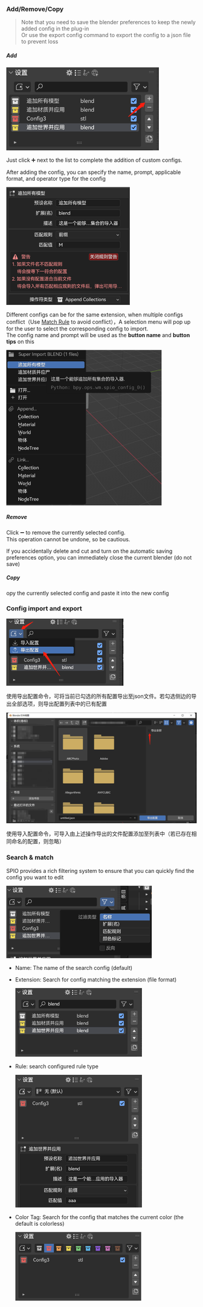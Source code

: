 

### Add/Remove/Copy

> Note that you need to save the blender preferences to keep the newly added config in the plug-in<br>Or use the export config command to export the config to a json file to prevent loss

##### Add

<img src="media/img/cn/1.png" alt="1" style="zoom: 80%;" />

Just click ➕ next to the list to complete the addition of custom configs. 

After adding the config, you can specify the name, prompt, applicable format, and operator type for the config

<img src="media/img/cn/0.png" alt="0" style="zoom:67%;" />

Different configs can be for the same extension, when multiple configs conflict（Use [Match Rule](/AddRule.md) to avoid conflict），A selection menu will pop up for the user to select the corresponding config to import.<br>The config name and prompt will be used as the **button name** and **button tips** on this 

<img src="media/img/cn/img.png" alt="img" style="zoom:67%;" />

##### Remove
Click ➖ to remove the currently selected config. 
<br>This operation cannot be undone, so be cautious. 

If you accidentally delete and cut and turn on the automatic saving preferences option, you can immediately close the current blender (do not save)

##### Copy
opy the currently selected config and paste it into the new config

### Config import and export
<img src="media/img/cn/2.png" alt="2" style="zoom:67%;" />

使用导出配置命令，可将当前已勾选的所有配置导出至json文件。若勾选侧边的导出全部选项，则导出配置列表中的已有配置

<img src="media/img/cn/5.png" alt="5" style="zoom:50%;" />

使用导入配置命令，可导入由上述操作导出的文件配置添加至列表中（若已存在相同命名的配置，则忽略）




### Search & match
SPIO provides a rich filtering system to ensure that you can quickly find the config you want to edit

<img src="media/img/cn/3.png" alt="3" style="zoom: 67%;" />

+ Name: The name of the search config (default)

+ Extension: Search for config matching the extension (file format)

  <img src="media/img/cn/6.png" alt="6" style="zoom: 67%;" />

+ Rule: search configured rule type

  <img src="media/img/cn/7.png" alt="7" style="zoom:67%;" />

+ Color Tag: Search for the config that matches the current color (the default is colorless)

  <img src="media/img/cn/4.png" alt="4" style="zoom:67%;" />

